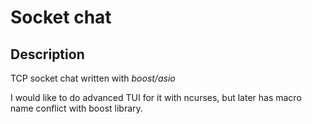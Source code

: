 # Socket chat

## Description

TCP socket chat written with *boost/asio*

I would like to do advanced TUI for it with ncurses, but later has macro name conflict with boost library.
